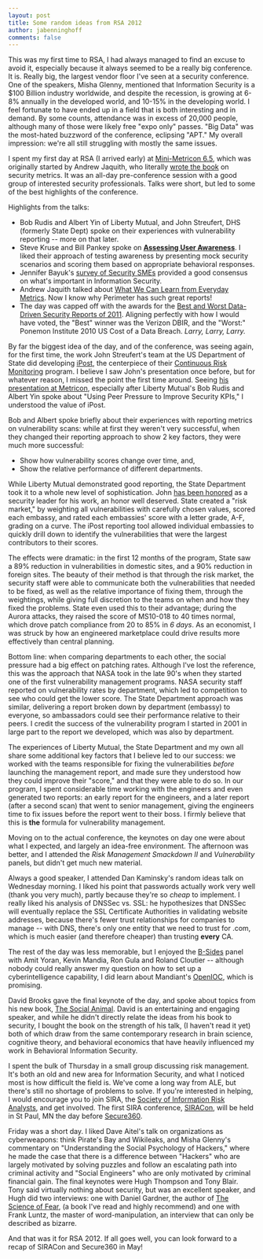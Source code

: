 ```yaml
---
layout: post
title: Some random ideas from RSA 2012
author: jabenninghoff
comments: false
---
```

This was my first time to RSA, I had always managed to find an excuse to
avoid it, especially because it always seemed to be a really big
conference. It is. Really big, the largest vendor floor I've seen at a
security conference. One of the speakers, Misha Glenny, mentioned that
Information Security is a \$100 Billion industry worldwide, and despite
the recession, is growing at 6-8% annually in the developed world, and
10-15% in the developing world. I feel fortunate to have ended up in a
field that is both interesting and in demand. By some counts, attendance
was in excess of 20,000 people, although many of those were likely free
"expo only" passes. "Big Data" was the most-hated buzzword of the
conference, eclipsing "APT." My overall impression: we're all still
struggling with mostly the same issues.

I spent my first day at RSA (I arrived early) at [Mini-Metricon
6.5](http://www.securitymetrics.org/blog/2012/03/08/mini-metricon-6.5/?page=Metricon6.5),
which was originally started by Andrew Jaquith, who literally [wrote the
book](https://www.amazon.com/Security-Metrics-Replacing-Uncertainty-Doubt/dp/0321349989)
on security metrics. It was an all-day pre-conference session with a
good group of interested security professionals. Talks were short, but
led to some of the best highlights of the conference.

Highlights from the talks:

- Bob Rudis and Albert Yin of Liberty Mutual, and John Streufert, DHS
    (formerly State Dept) spoke on their experiences with vulnerability
    reporting -- more on that later.
- Steve Kruse and Bill Pankey spoke on **[Assessing User
    Awareness](http://www.securitymetrics.org/attachments/Metricon-6.5-Kruse.pdf)**.
    I liked their approach of testing awareness by presenting mock
    security scenarios and scoring them based on appropriate behavioral
    responses.
- Jennifer Bayuk's [survey of Security
    SMEs](http://www.securitymetrics.org/attachments/Metricon-6.5-Bayuk.pdf)
    provided a good consensus on what's important in Information
    Security.
- Andrew Jaquith talked about [What We Can Learn from Everyday
    Metrics](http://www.securitymetrics.org/attachments/Metricon-6.5-Jaquith.pdf).
    Now I know why Perimeter has such great reports!
- The day was capped off with the awards for the [Best and Worst
    Data-Driven Security Reports of
    2011](http://www.securitymetrics.org/attachments/Metricon-6.5-Best-Worst.pdf).
    Aligning perfectly with how I would have voted, the "Best" winner
    was the Verizon DBIR, and the "Worst:" Ponemon Institute 2010 US
    Cost of a Data Breach. *Larry, Larry, Larry.*

By far the biggest idea of the day, and of the conference, was seeing
again, for the first time, the work John Streufert's team at the US
Department of State did developing
[iPost](https://2009-2017.state.gov/documents/organization/156865.pdf), the
centerpiece of their [Continuous Risk
Monitoring](https://2009-2017.state.gov/iaportal/excellence/index.htm) program.
I believe I saw John's presentation once before, but for whatever
reason, I missed the point the first time around. Seeing [his
presentation at
Metricon](http://www.securitymetrics.org/attachments/Metricon-6.5-Streufert.pdf),
especially after Liberty Mutual's Bob Rudis and Albert Yin spoke about
"Using Peer Pressure to Improve Security KPIs," I understood the value
of iPost.

Bob and Albert spoke briefly about their experiences with reporting
metrics on vulnerability scans: while at first they weren't very
successful, when they changed their reporting approach to show 2 key
factors, they were much more successful:

- Show how vulnerability scores change over time, and,
- Show the relative performance of different departments.

While Liberty Mutual demonstrated good reporting, the State Department
took it to a whole new level of sophistication. John [has been
honored](https://web.archive.org/web/20130421043557/http://www.sans.org/press/department-state-wins-ncia.php)
as a security leader for his work, an honor well deserved. State created
a "risk market," by weighting all vulnerabilities with carefully chosen
values, scored each embassy, and rated each embassies' score with a
letter grade, A-F, grading on a curve. The iPost reporting tool allowed
individual embassies to quickly drill down to identify the
vulnerabilities that were the largest contributors to their scores.

The effects were dramatic: in the first 12 months of the program, State
saw a 89% reduction in vulnerabilities in domestic sites, and a 90%
reduction in foreign sites. The beauty of their method is that through
the risk market, the security staff were able to communicate both the
vulnerabilities that needed to be fixed, as well as the relative
importance of fixing them, through the weightings, while giving full
discretion to the teams on when and how they fixed the problems. State
even used this to their advantage; during the Aurora attacks, they
raised the score of MS10-018 to 40 times normal, which drove patch
compliance from 20 to 85% in *6 days*. As an economist, I was struck by
how an engineered marketplace could drive results more effectively than
central planning.

Bottom line: when comparing departments to each other, the social
pressure had a big effect on patching rates. Although I've lost the
reference, this was the approach that NASA took in the late 90's when
they started one of the first vulnerability management programs. NASA
security staff reported on vulnerability rates by department, which led
to competition to see who could get the lower score. The State
Department approach was similar, delivering a report broken down by
department (embassy) to everyone, so ambassadors could see their
performance relative to their peers. I credit the success of the
vulnerability program I started in 2001 in large part to the report we
developed, which was also by department.

The experiences of Liberty Mutual, the State Department and my own all
share some additional key factors that I believe led to our success: we
worked with the teams responsible for fixing the vulnerabilities
*before* launching the management report, and made sure they understood
how they could improve their "score," and that they were able to do so.
In our program, I spent considerable time working with the engineers and
even generated two reports: an early report for the engineers, and a
later report (after a second scan) that went to senior management,
giving the engineers time to fix issues before the report went to their
boss. I firmly believe that this is **the** formula for vulnerability
management.

Moving on to the actual conference, the keynotes on day one were about
what I expected, and largely an idea-free environment. The afternoon was
better, and I attended the *Risk Management Smackdown II* and
*Vulnerability* panels, but didn't get much new material.

Always a good speaker, I attended Dan Kaminsky's random ideas talk on
Wednesday morning. I liked his point that passwords actually work very
well (thank you very much), partly because they're so *cheap* to
implement. I really liked his analysis of DNSSec vs. SSL: he
hypothesizes that DNSSec will eventually replace the SSL Certificate
Authorities in validating website addresses, because there's fewer trust
relationships for companies to manage -- with DNS, there's only one
entity that we need to trust for .com, which is much easier (and
therefore cheaper) than trusting **every** CA.

The rest of the day was less memorable, but I enjoyed the
[B-Sides](http://www.securitybsides.com/w/page/47572893/BSidesSanFrancisco2012)
panel with Amit Yoran, Kevin Mandia, Ron Gula and Roland Cloutier --
although nobody could really answer my question on how to set up a
cyberintelligence capability, I did learn about Mandiant's
[OpenIOC](https://web.archive.org/web/20170610203815/http://openioc.org/), which is promising.

David Brooks gave the final keynote of the day, and spoke about topics
from his new book, [The Social
Animal](https://www.amazon.com/The-Social-Animal-Character-Achievement/dp/140006760X).
David is an entertaining and engaging speaker, and while he didn't
directly relate the ideas from his book to security, I bought the book
on the strength of his talk, (I haven't read it yet) both of which draw
from the same contemporary research in brain science, cognitive theory,
and behavioral economics that have heavily influenced my work in
Behavioral Information Security.

I spent the bulk of Thursday in a small group discussing risk
management. It's both an old and new area for Information Security, and
what I noticed most is how difficult the field is. We've come a long way
from ALE, but there's still no shortage of problems to solve. If you're
interested in helping, I would encourage you to join SIRA, the [Society
of Information Risk Analysts](https://www.societyinforisk.org/), and get
involved. The first SIRA conference,
[SIRACon](https://www.societyinforisk.org/posts/2012/Mar/siracon-2012/),
will be held in St Paul, MN the day before
[Secure360](https://secure360.org/).

Friday was a short day. I liked Dave Aitel's talk on organizations as
cyberweapons: think Pirate's Bay and Wikileaks, and Misha Glenny's
commentary on "Understanding the Social Psychology of Hackers," where he
made the case that there is a difference between "Hackers" who are
largely motivated by solving puzzles and follow an escalating path into
criminal activity and "Social Engineers" who are only motivated by
criminal financial gain. The final keynotes were Hugh Thompson and Tony
Blair. Tony said virtually nothing about security, but was an excellent
speaker, and Hugh did two interviews: one with Daniel Gardner, the
author of [The Science of
Fear](https://www.amazon.com/The-Science-Fear-Culture-Manipulates/dp/0452295467),
(a book I've read and highly recommend) and one with Frank Luntz, the
master of word-manipulation, an interview that can only be described as
bizarre.

And that was it for RSA 2012. If all goes well, you can look forward to
a recap of SIRACon and Secure360 in May!
